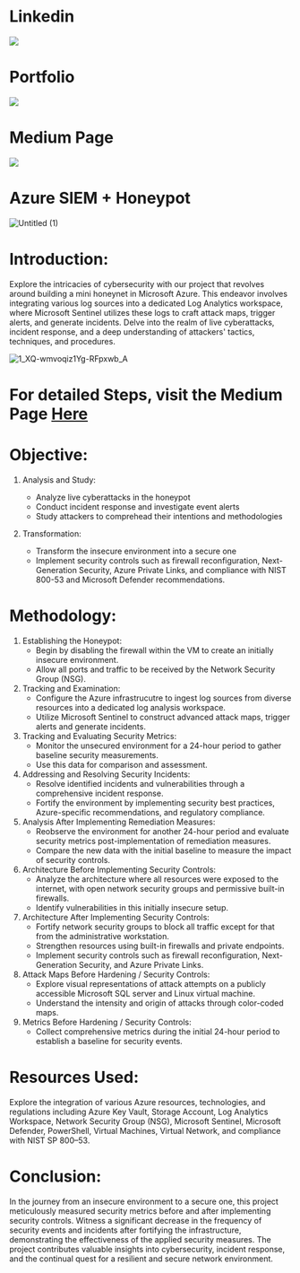 # Linkedin
[![](https://img.shields.io/badge/LinkedIn-0077B5?style=for-the-badge&logo=linkedin&logoColor=white)](https://www.linkedin.com/in/gauravss03/)
# Portfolio 
[![](https://img.shields.io/badge/Portfolio-255E63?style=for-the-badge&logo=About.me&logoColor=white)](https://gauravsuryawanshi.pages.dev/)
# Medium Page 
[![](https://img.shields.io/badge/Medium-12100E?style=for-the-badge&logo=medium&logoColor=white)](https://medium.com/@gauravss3703/soc-azure-sentinal-honeypot-with-live-traffic-25f305ca21ab)


# Azure SIEM + Honeypot


![Untitled (1)](https://github.com/astroxhacker/siem-honeypot/assets/109857735/92628675-b613-4172-8015-2fbbe08c031c)


# Introduction:
  Explore the intricacies of cybersecurity with our project that revolves around building a mini honeynet in Microsoft Azure. This endeavor involves integrating various log sources into a dedicated Log Analytics workspace, where Microsoft Sentinel utilizes these logs to craft attack maps, trigger alerts, and generate incidents. Delve into the realm of live cyberattacks, incident response, and a deep understanding of attackers' tactics, techniques, and procedures.

![1_XQ-wmvoqiz1Yg-RFpxwb_A](https://github.com/astroxhacker/siem-honeypot/assets/109857735/7cdac129-8bdd-42c3-ab44-93ef84e61d44)


# For detailed Steps, visit the Medium Page [Here](https://google.com) 

# Objective:
1. Analysis and Study:
     * Analyze live cyberattacks in the honeypot
     * Conduct incident response and investigate event alerts
     * Study attackers to comprehead their intentions and methodologies
  
2. Transformation:
     * Transform the insecure environment into a secure one
     * Implement security controls such as firewall reconfiguration, Next-Generation Security, Azure Private Links, and compliance with NIST 800-53 and Microsoft Defender recommendations.

# Methodology:
1. Establishing the Honeypot:
   * Begin by disabling the firewall within the VM to create an initially insecure environment.
   * Allow all ports and traffic to be received by the Network Security Group (NSG).
2. Tracking and Examination:
   * Configure the Azure infrastrucutre to ingest log sources from diverse resources into a dedicated log analysis workspace.
   * Utilize Microsoft Sentinel to construct advanced attack maps, trigger alerts and generate incidents.
3. Tracking and Evaluating Security Metrics:
   * Monitor the unsecured environment for a 24-hour period to gather baseline security measurements.
   * Use this data for comparison and assessment.
4. Addressing and Resolving Security Incidents:
   * Resolve identified incidents and vulnerabilities through a comprehensive incident response.
   * Fortify the environment by implementing security best practices, Azure-specific recommendations, and regulatory compliance.
5. Analysis After Implementing Remediation Measures:
   * Reobserve the environment for another 24-hour period and evaluate security metrics post-implementation of remediation measures.
   * Compare the new data with the initial baseline to measure the impact of security controls.
6. Architecture Before Implementing Security Controls:
   * Analyze the architecture where all resources were exposed to the internet, with open network security groups and permissive built-in firewalls.
   * Identify vulnerabilities in this initially insecure setup.
7. Architecture After Implementing Security Controls:
   * Fortify network security groups to block all traffic except for that from the administrative workstation.
   * Strengthen resources using built-in firewalls and private endpoints.
   * Implement security controls such as firewall reconfiguration, Next-Generation Security, and Azure Private Links.
8. Attack Maps Before Hardening / Security Controls:
   * Explore visual representations of attack attempts on a publicly accessible Microsoft SQL server and Linux virtual machine.
   * Understand the intensity and origin of attacks through color-coded maps.
9. Metrics Before Hardening / Security Controls:
   * Collect comprehensive metrics during the initial 24-hour period to establish a baseline for security events.

# Resources Used:
  Explore the integration of various Azure resources, technologies, and regulations including Azure Key Vault, Storage Account, Log Analytics Workspace, Network Security Group (NSG), Microsoft Sentinel, Microsoft Defender, PowerShell, Virtual Machines, Virtual Network, and compliance with NIST SP 800–53.

# Conclusion:
  In the journey from an insecure environment to a secure one, this project meticulously measured security metrics before and after implementing security controls. Witness a significant decrease in the frequency of security events and incidents after fortifying the infrastructure, demonstrating the effectiveness of the applied security measures. The project contributes valuable insights into cybersecurity, incident response, and the continual quest for a resilient and secure network environment.
